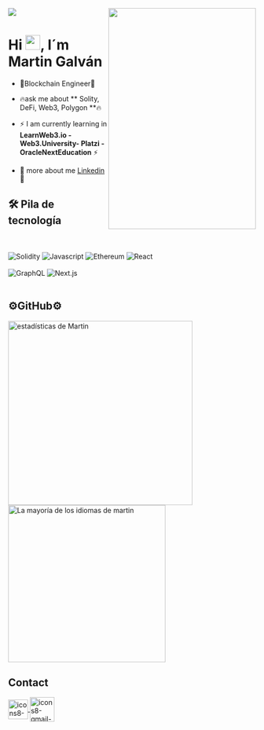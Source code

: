 <img align="center" src="https://i.ibb.co/KL66f7V/Group-5.png"/>

<img align="right" width="300" height="450em" src="https://i.ibb.co/Cb2hsJM/Group-6684.png"/>
<h1 align="left">Hi <img src="https://raw.githubusercontent.com/kaueMarques/kaueMarques/master/hi.gif" height="30px">, I´m Martin Galván</h1>

- 🚀Blockchain Engineer🚀

- 🔥ask me about ** Solity, DeFi, Web3, Polygon **🔥

- ⚡ I am currently learning in **LearnWeb3.io - Web3.University- Platzi - OracleNextEducation** ⚡

- 🦄 more about me [Linkedin ](https://www.linkedin.com/in/martingalvan1/) 🦄
## 🛠  Pila de tecnología
<br><br>
![Solidity](https://img.shields.io/twitter/url?label=solidity&logo=solidity&style=plastic&url=https%3A%2F%2Fimg.shields.io%2Ftwitter%2Furl%3Flabel%3Dsolidity%26logo%3Dsolidity%26style%3Dplastic) 
![Javascript](https://img.shields.io/twitter/url?label=javascript&logo=javascript&style=plastic&url=https%3A%2F%2Fimg.shields.io%2Ftwitter%2Furl%3Flabel%3Dsolidity%26logo%3Dsolidity%26style%3Dplastic)
![Ethereum](https://img.shields.io/twitter/url?label=ethereum&logo=ethereum&style=plastic&url=https%3A%2F%2Fimg.shields.io%2Ftwitter%2Furl%3Flabel%3Dsolidity%26logo%3Dsolidity%26style%3Dplastic)
![React](https://img.shields.io/twitter/url?label=react&logo=react&style=plastic&url=https%3A%2F%2Fimg.shields.io%2Ftwitter%2Furl%3Flabel%3Dsolidity%26logo%3Dsolidity%26style%3Dplastic)
<br><br>
![GraphQL](https://img.shields.io/twitter/url?label=grapqhql&logo=graphql&style=plastic&url=https%3A%2F%2Fimg.shields.io%2Ftwitter%2Furl%3Flabel%3Dsolidity%26logo%3Dsolidity%26style%3Dplastic)
![Next.js](https://img.shields.io/twitter/url?label=next&logo=next.js&style=plastic&url=https%3A%2F%2Fimg.shields.io%2Ftwitter%2Furl%3Flabel%3Dsolidity%26logo%3Dsolidity%26style%3Dplastic)
<br><br>




## ⚙️GitHub⚙️
<p align="izquierda">
<img width="375em" src="https://github-readme-stats.vercel.app/api?username=martinGlvn&show_icons=true&theme=vision-friendly-dark" alt="estadísticas de Martin"/>
<img width="320" src="https://github-readme-stats.vercel.app/api/top-langs/?username=martinGlvn&layout=compact&theme=vision-friendly-dark" alt="La mayoría de los idiomas de martin" />
</p>



##  Contact

<p align="izquierda" estilo="fondo:amarillo">
<a href="lkn.galvan.martin@gmail.com" target="_blank">
  <img align="center" height="40em" width="40em" src="https://i.ibb.co/54FpNSH/icons8-gmail-240.png" alt="icons8-gmail-240" alt="codepen"/>
  <img align="center" height="50em" width="50em" src="https://i.ibb.co/MDpMLPg/icons8-linkedin-240.png" alt="icons8-gmail-240" alt="codepen"/>
</a>
</p>



